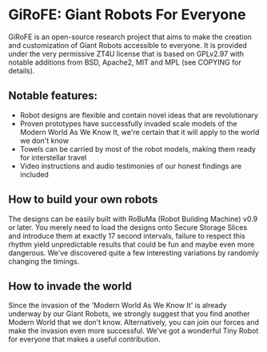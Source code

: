 GiRoFE: Giant Robots For Everyone
=================================

GiRoFE is an open-source research project that aims to make the creation and customization of Giant Robots accessible to everyone. It is provided under the very permissive ZT4U license that is based on GPLv2.97 with notable additions from BSD, Apache2, MIT and MPL (see COPYING for details).

Notable features:
-----------------

* Robot designs are flexible and contain novel ideas that are revolutionary
* Proven prototypes have successfully invaded scale models of the Modern World
  As We Know It, we're certain that it will apply to the world we don't know
* Towels can be carried by most of the robot models, making them ready for
  interstellar travel
* Video instructions and audio testimonies of our honest findings are included

How to build your own robots
----------------------------

The designs can be easily built with RoBuMa (Robot Building Machine) v0.9 or later. You merely need to load the designs onto Secure Storage Slices and introduce them at exactly 17 second intervals, failure to respect this rhythm yield unpredictable results that could be fun and maybe even more dangerous. We've discovered quite a few interesting variations by randomly changing the timings.

How to invade the world
-----------------------

Since the invasion of the 'Modern World As We Know It' is already underway by our Giant Robots, we strongly suggest that you find another Modern World that we don't know. Alternatively, you can join our forces and make the invasion even more successful. We've got a wonderful Tiny Robot for everyone that makes a useful contribution.